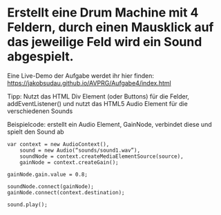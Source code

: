 # Erstellt eine Drum Machine mit 4 Feldern, durch einen Mausklick auf das jeweilige Feld wird ein Sound abgespielt.

Eine Live-Demo der Aufgabe werdet ihr hier finden: https://jakobsudau.github.io/AVPRG/Aufgabe4/index.html

Tipp: Nutzt das HTML Div Element (oder Buttons) für die Felder, addEventListener() und nutzt das HTML5 Audio Element für die verschiedenen Sounds

Beispielcode: erstellt ein Audio Element, GainNode, verbindet diese und spielt den Sound ab

```
var context = new AudioContext(),
    sound = new Audio(“sounds/sound1.wav”),
    soundNode = context.createMediaElementSource(source),
    gainNode = context.createGain();

gainNode.gain.value = 0.8;

soundNode.connect(gainNode);
gainNode.connect(context.destination);

sound.play();
```